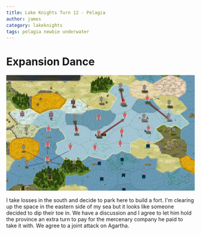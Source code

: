 ```yaml
---
title: Lake Knights Turn 12 - Pelagia
author: james
category: lakeknights
tags: pelagia newbie underwater
---
```


# Expansion Dance

![Orders](/assets/images/pelagia_12001.jpg)

I take losses in the south and decide to park here to build a fort. I'm clearing up the space in the eastern side of my sea but it looks like someone decided to dip their toe in. We have a discussion and I agree to let him hold the province an extra turn to pay for the mercenary company he paid to take it with. We agree to a joint attack on Agartha.
